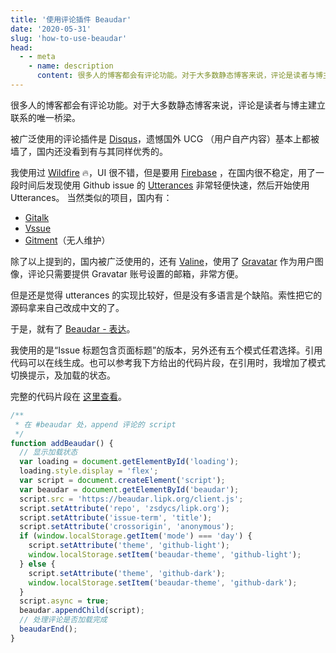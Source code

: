 ```yaml
---
title: '使用评论插件 Beaudar'
date: '2020-05-31'
slug: 'how-to-use-beaudar'
head:
  - - meta
    - name: description
      content: 很多人的博客都会有评论功能。对于大多数静态博客来说，评论是读者与博主建立联系的唯一桥梁。
---
```


很多人的博客都会有评论功能。对于大多数静态博客来说，评论是读者与博主建立联系的唯一桥梁。

被广泛使用的评论插件是 [Disqus](https://disqus.com/)，遗憾国外 UCG （用户自产内容）基本上都被墙了，国内还没看到有与其同样优秀的。

我使用过 [Wildfire](https://wildfire.js.org) 🔥，UI 很不错，但是要用 [Firebase](https://firebase.google.com) ，在国内很不稳定，用了一段时间后发现使用 Github issue 的 [Utterances](https://github.com/utterance/utterances) 非常轻便快速，然后开始使用 Utterances。
当然类似的项目，国内有：

- [Gitalk](https://github.com/gitalk/gitalk)
- [Vssue](https://github.com/meteorlxy/vssue)
- [Gitment](https://github.com/imsun/gitment)（无人维护）

除了以上提到的，国内被广泛使用的，还有 [Valine](https://valine.js.org/)，使用了 [Gravatar](http://cn.gravatar.com/) 作为用户图像，评论只需要提供 Gravatar 账号设置的邮箱，非常方便。

但是还是觉得 utterances 的实现比较好，但是没有多语言是个缺陷。索性把它的源码拿来自己改成中文的了。

于是，就有了 [Beaudar - 表达](https://beaudar.lipk.org)。

我使用的是“Issue 标题包含页面标题”的版本，另外还有五个模式任君选择。引用代码可以在线生成。也可以参考我下方给出的代码片段，在引用时，我增加了模式切换提示，及加载的状态。

完整的代码片段在 [这里查看](https://github.com/zsdycs/lipk.org/blob/master/static/js/beaudar.js)。

```javascript
/**
 * 在 #beaudar 处，append 评论的 script
 */
function addBeaudar() {
  // 显示加载状态
  var loading = document.getElementById('loading');
  loading.style.display = 'flex';
  var script = document.createElement('script');
  var beaudar = document.getElementById('beaudar');
  script.src = 'https://beaudar.lipk.org/client.js';
  script.setAttribute('repo', 'zsdycs/lipk.org');
  script.setAttribute('issue-term', 'title');
  script.setAttribute('crossorigin', 'anonymous');
  if (window.localStorage.getItem('mode') === 'day') {
    script.setAttribute('theme', 'github-light');
    window.localStorage.setItem('beaudar-theme', 'github-light');
  } else {
    script.setAttribute('theme', 'github-dark');
    window.localStorage.setItem('beaudar-theme', 'github-dark');
  }
  script.async = true;
  beaudar.appendChild(script);
  // 处理评论是否加载完成
  beaudarEnd();
}
```
